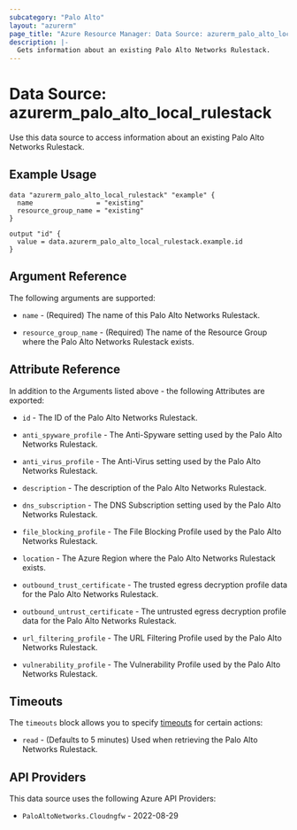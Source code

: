 ```yaml
---
subcategory: "Palo Alto"
layout: "azurerm"
page_title: "Azure Resource Manager: Data Source: azurerm_palo_alto_local_rulestack"
description: |-
  Gets information about an existing Palo Alto Networks Rulestack.
---
```


# Data Source: azurerm_palo_alto_local_rulestack

Use this data source to access information about an existing Palo Alto Networks Rulestack.

## Example Usage

```hcl
data "azurerm_palo_alto_local_rulestack" "example" {
  name                = "existing"
  resource_group_name = "existing"
}

output "id" {
  value = data.azurerm_palo_alto_local_rulestack.example.id
}
```

## Argument Reference

The following arguments are supported:

* `name` - (Required) The name of this Palo Alto Networks Rulestack.

* `resource_group_name` - (Required) The name of the Resource Group where the Palo Alto Networks Rulestack exists.

## Attribute Reference

In addition to the Arguments listed above - the following Attributes are exported: 

* `id` - The ID of the Palo Alto Networks Rulestack.

* `anti_spyware_profile` - The Anti-Spyware setting used by the Palo Alto Networks Rulestack.

* `anti_virus_profile` - The Anti-Virus setting used by the Palo Alto Networks Rulestack.

* `description` - The description of the Palo Alto Networks Rulestack.

* `dns_subscription` - The DNS Subscription setting used by the Palo Alto Networks Rulestack.

* `file_blocking_profile` - The File Blocking Profile used by the Palo Alto Networks Rulestack.

* `location` - The Azure Region where the Palo Alto Networks Rulestack exists.

* `outbound_trust_certificate` - The trusted egress decryption profile data for the Palo Alto Networks Rulestack.

* `outbound_untrust_certificate` - The untrusted egress decryption profile data for the Palo Alto Networks Rulestack.

* `url_filtering_profile` - The URL Filtering Profile used by the Palo Alto Networks Rulestack.

* `vulnerability_profile` - The Vulnerability Profile used by the Palo Alto Networks Rulestack.

## Timeouts

The `timeouts` block allows you to specify [timeouts](https://developer.hashicorp.com/terraform/language/resources/configure#define-operation-timeouts) for certain actions:

* `read` - (Defaults to 5 minutes) Used when retrieving the Palo Alto Networks Rulestack.

## API Providers
<!-- This section is generated, changes will be overwritten -->
This data source uses the following Azure API Providers:

* `PaloAltoNetworks.Cloudngfw` - 2022-08-29
